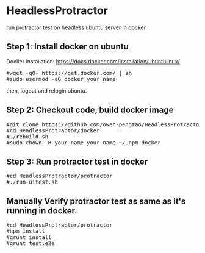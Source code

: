 # HeadlessProtractor
run protractor test on headless ubuntu server in docker
## Step 1: Install docker on ubuntu
Docker installation: https://docs.docker.com/installation/ubuntulinux/
<pre>
#wget -qO- https://get.docker.com/ | sh
#sudo usermod -aG docker your_name
</pre>
then, logout and relogin ubuntu.

## Step 2: Checkout code, build docker image
<pre>
#git clone https://github.com/owen-pengtao/HeadlessProtractor.git HeadlessProtractor
#cd HeadlessProtractor/docker
#./rebuild.sh
#sudo chown -R your_name:your_name ~/.npm_docker
</pre>

## Step 3: Run protractor test in docker
<pre>
#cd HeadlessProtractor/protractor
#./run-uitest.sh
</pre>

## Manually Verify protractor test as same as it's running in docker.
<pre>
#cd HeadlessProtractor/protractor
#npm install
#grunt install
#grunt test:e2e
</pre>
